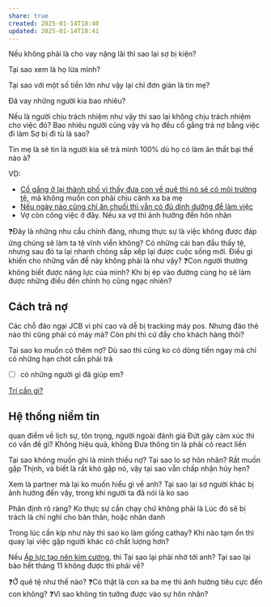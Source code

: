 ```yaml
---
share: true
created: 2025-01-14T18:40
updated: 2025-01-14T18:41
---
```

Nếu không phải là cho vay nặng lãi thì sao lại sợ bị kiện? 

Tại sao xem là họ lừa mình?

Tại sao với một số tiền lớn như vậy lại chỉ đơn giản là tin mẹ?

Đã vay những người kia bao nhiêu? 

Nếu là người chịu trách nhiệm như vậy thì sao lại không chịu trách nhiệm cho việc đó?
Bao nhiêu người cũng vậy và họ đều cố gắng trả nợ bằng việc đi làm 
Sợ bị đi tù là sao?

Tin mẹ là sẽ tin là người kia sẽ trả mình 100% dù họ có làm ăn thất bại thế nào à?

VD:
- [Cố gắng ở lại thành phố vì thấy đưa con về quê thì nó sẽ có môi trường tệ](../../../%F0%9F%93%9CT%C3%A0i%20nguy%C3%AAn/Ni%E1%BB%81m%20tin,%20di%E1%BB%85n%20ng%C3%B4n/Cu%E1%BB%99c%20s%E1%BB%91ng/%E1%BB%9E%20qu%C3%AA%20kh%C3%B4ng%20ph%C3%A1t%20tri%E1%BB%83n%20%C4%91%C6%B0%E1%BB%A3c.md), mà không muốn con phải chịu cảnh xa ba mẹ
- [Nếu ngày nào cũng chỉ ăn chuối thì vẫn có đủ dinh dưỡng để làm việc](../../../%E2%9A%A1Hi%E1%BB%83u%20bi%E1%BA%BFt%20s%C3%A2u/Ph%C3%A1t%20tri%E1%BB%83n%20b%E1%BB%81n%20v%E1%BB%AFng/H%E1%BB%97%20tr%E1%BB%A3%20ng%C6%B0%E1%BB%9Di%20y%E1%BA%BFu%20th%E1%BA%BF/Ng%C6%B0%E1%BB%9Di%20ngh%C3%A8o/Vi%E1%BB%87t%20Nam%20kh%C3%B4ng%20ai%20ch%E1%BA%BFt%20%C4%91%C3%B3i,%20ch%E1%BB%89%20c%C3%B3%20ngh%C3%A8o%20%C4%91a%20chi%E1%BB%81u.md)
- Vợ còn công việc ở đây. Nếu xa vợ thì ảnh hưởng đến hôn nhân

❓Đây là những nhu cầu chính đáng, nhưng thực sự là việc không được đáp ứng chúng sẽ làm ta tệ vĩnh viễn không? Có những cái ban đầu thấy tệ, nhưng sau đó ta lại nhanh chóng sắp xếp lại được cuộc sống mới. Điều gì khiến cho những vấn đề này không phải là như vậy?
❓Con người thường không biết được năng lực của mình? Khi bị ép vào đường cùng họ sẽ làm được những điều đến chính họ cũng ngạc nhiên?



## Cách trả nợ
Các chỗ đáo ngại JCB vì phí cao và dễ bị tracking máy pos. Nhưng đáo thẻ nào thì cũng phải có máy mà? Còn phí thì cứ đẩy cho khách hàng thôi? 

Tại sao ko muốn có thêm nợ? Dù sao thì cũng ko có dòng tiền ngay mà chỉ có những hạn chót cần phải trả

- [ ] có những người gì đã giúp em? 
  
[Trí cần gì?](../../Gi%C3%BAp%20nhau%20tho%C3%A1t%20n%E1%BB%A3/Ng%C6%B0%E1%BB%9Di%20th%E1%BB%A5%20h%C6%B0%E1%BB%9Fng/Kendy/Kendy%20c%E1%BA%A7n%20g%C3%AC.md)

## Hệ thống niềm tin
quan điểm về lịch sự, tôn trọng, người ngoài đánh giá
Đứt gãy cảm xúc thì có vấn đề gì? Không hiệu quả, không
Đưa thông tin là phải có react liền

Tại sao không muốn ghi là mình thiếu nợ? 
Tại sao lo sợ hôn nhân? 
Rất muốn gặp Thịnh, và biết là rất khó gặp nó, vậy tại sao vẫn chấp nhận hủy hẹn? 

Xem là partner mà lại ko muốn hiểu gì về anh? 
Tại sao lại sợ người khác bị ảnh hưởng đến vậy, trong khi người ta đã nói là ko sao

Phân định rõ ràng? Ko thực sự cần chạy chứ không phải là 
Lúc đó sẽ bị trách là chỉ nghĩ cho bản thân, hoặc nhân danh

Trong lúc cần kíp như này thì sao ko làm giống cathay? Khi nào tạm ổn thì quay lại việc gặp người khác có chất lượng hơn? 

Nếu [Áp lực tạo nên kim cương](../../../%F0%9F%93%9CT%C3%A0i%20nguy%C3%AAn/Ni%E1%BB%81m%20tin,%20di%E1%BB%85n%20ng%C3%B4n/Th%C3%A1ch%20th%E1%BB%A9c,%20%C4%91am%20m%C3%AA/%C3%81p%20l%E1%BB%B1c%20t%E1%BA%A1o%20n%C3%AAn%20kim%20c%C6%B0%C6%A1ng.md), thì Tại sao lại phải nhờ tới anh? 
Tại sao lại bảo hết tháng 11 không được thì phải về? 



❓Ở quê tệ như thế nào?
❓Có thật là con xa ba mẹ thì ảnh hưởng tiêu cực đến con không? 
❓Vì sao không tin tưởng được vào sự hôn nhân? 
